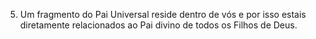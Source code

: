 ﻿5. Um fragmento do Pai Universal reside dentro de vós e por isso estais diretamente relacionados ao Pai divino de todos os Filhos de Deus.